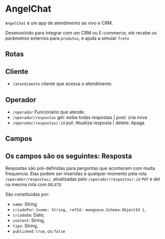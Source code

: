  AngelChat
=========

`AngelChat` é um app de atendimento ao vivo e CRM. 


Desenvolvido para integrar com um CRM ou E-commerce, ele recebe os parâmetros externos para `produtos`, e ajuda a simular `frete`

Rotas
----

  Cliente
  ----
  - `/atendimento` cliente que acessa o atendimento

   Operador
   ----
  - `/operador` Funcionário que atende.
  - `/operador/respostas` get: exibe todas respostas | post: cria nova
  - `/operador/respostas/:id` put: Atualiza resposta | delete: Apaga

  Campos
  -----
  Os campos são os seguintes:
  Resposta
  ------
   Respostas são pré-definidas para perguntas que acontecem com muita frequencia.
   Elas podem ser inseridas à qualquer momento pela rota `/operador/respostas/`,
   atualizadas pelo `/operador/respostas/:id` `PUT` e del na mesma rota com `DELETE`

   São constituidas por:
 - `name`: String
 - `criadoPor`: `{nome: String, refId: mongoose.Schema.ObjectId }`,
 - `criadoEm`: Date;
 - `content`: String,
 - `tipo`: String,
 - `published`: `true`, ou `false`
